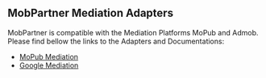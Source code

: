 ## MobPartner Mediation Adapters

MobPartner is compatible with the Mediation Platforms MoPub and Admob. Please find bellow the links to the Adapters and Documentations:

- [MoPub Mediation](https://github.com/MobPartner/AndroidPublisherSDK/tree/master/AndroidMediationAdapters/MoPubMediation)
- [Google Mediation](https://github.com/MobPartner/AndroidPublisherSDK/tree/master/AndroidMediationAdapters/AdmobMediation)


